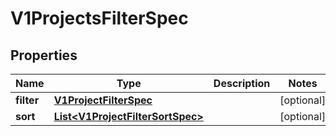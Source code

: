 # V1ProjectsFilterSpec

## Properties
Name | Type | Description | Notes
------------ | ------------- | ------------- | -------------
**filter** | [**V1ProjectFilterSpec**](V1ProjectFilterSpec.md) |  |  [optional]
**sort** | [**List&lt;V1ProjectFilterSortSpec&gt;**](V1ProjectFilterSortSpec.md) |  |  [optional]
